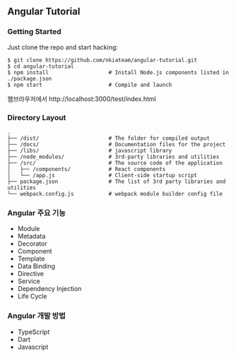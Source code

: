 ## Angular Tutorial

### Getting Started

Just clone the repo and start hacking:

```shell
$ git clone https://github.com/nkiateam/angular-tutorial.git
$ cd angular-tutorial
$ npm install                   # Install Node.js components listed in ./package.json
$ npm start                     # Compile and launch
```
웹브라우저에서
http://localhost:3000/test/index.html


### Directory Layout

```
.
├── /dist/                      # The folder for compiled output
├── /docs/                      # Documentation files for the project
├── /libs/                      # javascript library
├── /node_modules/              # 3rd-party libraries and utilities
├── /src/                       # The source code of the application
│   ├── /components/            # React components
│   └── /app.js                 # Client-side startup script
├── package.json                # The list of 3rd party libraries and utilities
└── webpack.config.js           # webpack module builder config file
```

### Angular 주요 기능
- Module
- Metadata
- Decorator
- Component
- Template
- Data Binding
- Directive
- Service
- Dependency Injection
- Life Cycle

### Angular 개발 방법
- TypeScript
- Dart
- Javascript